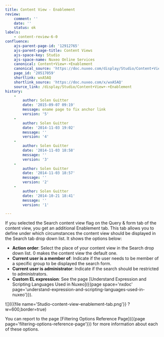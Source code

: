 ```yaml
---
title: Content View - Enablement
review:
    comment: ''
    date: ''
    status: ok
labels:
    - content-review-6-0
confluence:
    ajs-parent-page-id: '12912765'
    ajs-parent-page-title: Content Views
    ajs-space-key: Studio
    ajs-space-name: Nuxeo Online Services
    canonical: Content+View+-+Enablement
    canonical_source: 'https://doc.nuxeo.com/display/Studio/Content+View+-+Enablement'
    page_id: '20517059'
    shortlink: wxA5AQ
    shortlink_source: 'https://doc.nuxeo.com/x/wxA5AQ'
    source_link: /display/Studio/Content+View+-+Enablement
history:
    - 
        author: Solen Guitter
        date: '2015-09-07 09:19'
        message: ename page to fix anchor link
        version: '5'
    - 
        author: Solen Guitter
        date: '2014-11-03 19:02'
        message: ''
        version: '4'
    - 
        author: Solen Guitter
        date: '2014-11-03 18:58'
        message: ''
        version: '3'
    - 
        author: Solen Guitter
        date: '2014-11-03 18:57'
        message: ''
        version: '2'
    - 
        author: Solen Guitter
        date: '2014-10-21 18:41'
        message: ''
        version: '1'

---
```

If you selected the Search content view flag on the Query & form tab of the content view, you get an additional Enablement tab. This tab allows you to define under which circumstances the content view should be displayed in the Search tab drop down list. It shows the options below:

*   **Action order**: Select the place of your content view in the Search drop down list. 0 makes the content view the default one.
*   **Current user is a member of**: Indicate if the user needs to be member of a specific group to be displayed the search form.
*   **Current user is administrator**: Indicate if the search should be restricted to administrators.
*   **Custom EL expression**: See the page [Understand Expression and Scripting Languages Used in Nuxeo]({{page space='nxdoc' page='understand-expression-and-scripting-languages-used-in-nuxeo'}}).

![]({{file name='Studio-content-view-enablement-tab.png'}} ?w=600,border=true)

You can report to the page [Filtering Options Reference Page]({{page page='filtering-options-reference-page'}}) for more information about each of these options.
